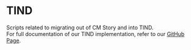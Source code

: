 # TIND
Scripts related to migrating out of CM Story and into TIND. <br />
For full documentation of our TIND implementation, refer to our <a href="https://cml-asc.github.io">GitHub Page</a>.
